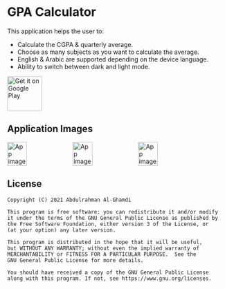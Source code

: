 # GPA Calculator

This application helps the user to:
* Calculate the CGPA & quarterly average.
* Choose as many subjects as you want to calculate the average.
* English & Arabic are supported depending on the device language.
* Ability to switch between dark and light mode.

<a href='https://play.google.com/store/apps/details?id=com.ss.gpacalculator'><img alt='Get it on Google Play' 
src='https://play.google.com/intl/en_us/badges/images/generic/en_badge_web_generic.png' height='80px'/></a>

## Application Images

<div style="display:flex;">
<img alt="App image" src="https://i.ibb.co/L5jtqzV/1.png" width="30%">
<img alt="App image" src="https://i.ibb.co/hWZ9d8q/2.png" width="30%">
<img alt="App image" src="https://i.ibb.co/4FyHb9p/3.png" width="30%">
</div>

## License

```
Copyright (C) 2021 Abdulrahman Al-Ghamdi

This program is free software: you can redistribute it and/or modify
it under the terms of the GNU General Public License as published by
the Free Software Foundation, either version 3 of the License, or
(at your option) any later version.

This program is distributed in the hope that it will be useful,
but WITHOUT ANY WARRANTY; without even the implied warranty of
MERCHANTABILITY or FITNESS FOR A PARTICULAR PURPOSE.  See the
GNU General Public License for more details.

You should have received a copy of the GNU General Public License
along with this program. If not, see https://www.gnu.org/licenses.
```
